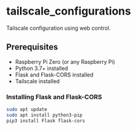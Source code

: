 # tailscale_configurations
Tailscale configuration using web control.

## Prerequisites

- Raspberry Pi Zero (or any Raspberry Pi)
- Python 3.7+ installed
- Flask and Flask-CORS installed
- Tailscale installed

### Installing Flask and Flask-CORS

```bash
sudo apt update
sudo apt install python3-pip
pip3 install Flask flask-cors

